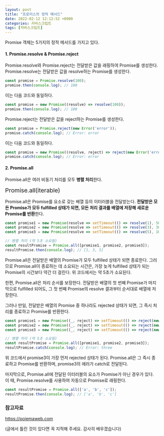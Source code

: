 ```yaml
---
layout: post
title: "프로미스의 정적 메서드"
date: 2022-02-12 12:12:52 +0900
categories: 자바스크립트
tags: [자바스크립트]
---
```


Promise 객체는 5가지의 정적 메서드를 가지고 있다. 

#### 1. Promise.resolve & Promise.reject

Promise.resolve와 Promise.reject는 전달받은 값을 래핑하여 Promise를 생성한다. Promise.resolve는 전달받은 값을 resolve하는 Promise를 생성한다. 

```Javascript
const promise = Promise.resolve(100);
promise.then(console.log); // 100
```
이는 다음 코드와 동일하다. 
```Javascript
const promise = new Promise((resolve) => resolve(100));
promise.then(console.log); // 100
```

Promise.reject는 전달받은 값을 reject하는 Promise를 생성한다. 

```Javascript
const promise = Promise.reject(new Error('error'));
promise.catch(console.log); // Error: error
```
이는 다음 코드와 동일하다. 
```Javascript
const promise = new Promise((resolve, reject) => reject(new Error('error')));
promise.catch(console.log); // Error: error
```

#### 2. Promise.all
Promise.all은 여러 비동기 처리를 모두 **병렬 처리**한다. 

<span style="font-size: 1.2rem">Promise.all(iterable)</span>

Promise.all은 Promise를 요소로 갖는 배열 등의 이터러블을 전달받는다. **전달받은 모든 Promise가 모두 fulfilled 상태가 되면, 모든 처리 결과를 배열에 저장해 새로운 Promise를 반환**한다. 
```Javascript
const promise1 = new Promise(resolve => setTimeout(() => resolve(1), 5000));
const promise2 = new Promise(resolve => setTimeout(() => resolve(3), 3000));
const promise3 = new Promise(resolve => setTimeout(() => resolve(5), 1000));

// 병렬 처리 (약 5초 소요됨)
const resultPromise = Promise.all([promise1, promise2, promise3]);
resultPromise.then(console.log); // [1, 3, 5]
```
Promise.all은 전달받은 배열의 Promise가 모두 fulfilled 상태가 되면 종료한다. 그러므로 Promise.all이 종료하는 데 소요되는 시간은, 가장 늦게 fulfilled 상태가 되는 Promise의 시간보다 약간 더 걸린다. 위 코드에서는 약 5초가 소요된다.  

한편, Promise.all은 처리 순서를 보장한다. 전달받은 배열의 첫 번째 Promise가 마지막으로 fulfilled 되어도, 그 첫 번째 Promise의 resolve 결과부터 순서대로 배열에 저장한다.  

그러나 만일, 전달받은 배열의 Promise 중 하나라도 rejected 상태가 되면, 그 즉시 처리를 종료하고 Promise를 반환한다.  
```Javascript
const promise1 = new Promise((_, reject) => setTimeout(() => reject(new Error('one')), 5000));
const promise2 = new Promise((_, reject) => setTimeout(() => reject(new Error('two')), 3000));
const promise3 = new Promise((_, reject) => setTimeout(() => reject(new Error('three')), 1000));

// 병렬 처리 (약 5초 소요됨)
const resultPromise = Promise.all([promise1, promise2, promise3]);
resultPromise.catch(console.log); // Error: three
```
위 코드에서 promise3이 가장 먼저 rejected 상태가 된다. Promise.all은 그 즉시 종료하고 Promise를 반환하며, promise3의 에러가 catch로 전달된다.  

마지막으로, Promise.all에 전달된 이터러블의 요소가 Promise가 아닌 경우가 있다. 이 때, Promise.resolve를 사용하여 자동으로 Promise로 래핑한다. 

```Javascript
const resultPromise = Promise.all(['a', 'b', 'c']);
resultPromise.then(console.log); // ['a', 'b', 'c']
```





### 참고자료
https://poiemaweb.com

(글에서 틀린 것이 있다면 꼭 지적해 주세요. 감사히 배우겠습니다)  